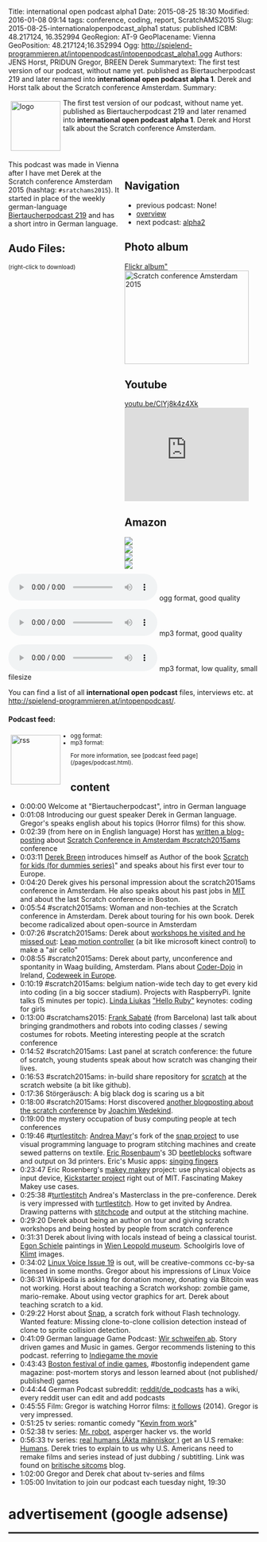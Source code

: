 Title: international open podcast alpha1
Date: 2015-08-25 18:30
Modified: 2016-01-08 09:14
tags: conference, coding, report, ScratchAMS2015
Slug: 2015-08-25-internationalopenpodcast_alpha1
status: published
ICBM: 48.217124, 16.352994
GeoRegion: AT-9
GeoPlacename: Vienna
GeoPosition: 48.217124;16.352994
Ogg: http://spielend-programmieren.at/intopenpodcast/intopenpodcast_alpha1.ogg
Authors: JENS Horst, PRIDUN Gregor, BREEN Derek
Summarytext: The first test version of our podcast, without name yet. published as Biertaucherpodcast 219 and later renamed into **international open podcast alpha 1**. Derek and Horst talk about the Scratch conference Amsterdam.
Summary: <div style="float: left; padding:5px"><img src="/images/international-open-podcast-logo.png" width="100" alt="logo"></div> The first test version of our podcast, without name yet. published as Biertaucherpodcast 219 and later renamed into **international open podcast alpha 1**. Derek and Horst talk about the Scratch conference Amsterdam.<div style="clear:both;"></div>



<div style="float:right; margin: 5px; padding: 5px; width:260px;">
<h2>Navigation</h2>
<ul>
<li>previous podcast: None!</li>
<li><a href="/category/podcast.html">overview</a></li>
<li>next podcast: <a href="/2015-10-13-internationalopenpodcast_alpha2.html">alpha2</a></li>
</ul>
<h2>Photo album</h2>
<a href="https://flic.kr/s/aHskhARbgd">Flickr album"</a><br>
<a data-flickr-embed="true"  href="https://www.flickr.com/photos/horstjens/albums/72157656796821858" title="Scratch conference Amsterdam 2015"><img src="https://farm6.staticflickr.com/5713/20361984549_e4fec673d9_b.jpg" width="250" height="188" alt="Scratch conference Amsterdam 2015"></a><script async src="//embedr.flickr.com/assets/client-code.js" charset="utf-8"></script>
<h2>Youtube</h2>
<a href="https://youtu.be/zSbeZT1BLLE">youtu.be/ClYj8k4z4Xk</a><br>
<iframe width="250" height="188" src="https://www.youtube.com/embed/ClYj8k4z4Xk" frameborder="0" allowfullscreen></iframe>
<h2>Amazon</h2>
<div><a href="http://www.amazon.de/gp/product/B00IDI30P8/ref=as_li_tl?ie=UTF8&camp=1638&creative=19454&creativeASIN=B00IDI30P8&linkCode=as2&tag=spielendprogr-21"><img border="0" src="http://ws-eu.amazon-adsystem.com/widgets/q?_encoding=UTF8&ASIN=B00IDI30P8&Format=_SL160_&ID=AsinImage&MarketPlace=DE&ServiceVersion=20070822&WS=1&tag=spielendprogr-21" ></a><img src="http://ir-de.amazon-adsystem.com/e/ir?t=spielendprogr-21&l=as2&o=3&a=B00IDI30P8" width="1" height="1" border="0" alt="amazon" style="border:none !important; margin:0px !important;" /><br>
<a href="http://www.amazon.de/gp/product/B00ZEKTJZ8/ref=as_li_tl?ie=UTF8&camp=1638&creative=19454&creativeASIN=B00ZEKTJZ8&linkCode=as2&tag=spielendprogr-21"><img border="0" src="http://ws-eu.amazon-adsystem.com/widgets/q?_encoding=UTF8&ASIN=B00ZEKTJZ8&Format=_SL160_&ID=AsinImage&MarketPlace=DE&ServiceVersion=20070822&WS=1&tag=spielendprogr-21" ></a><img src="http://ir-de.amazon-adsystem.com/e/ir?t=spielendprogr-21&l=as2&o=3&a=B00ZEKTJZ8" width="1" height="1" border="0" alt="amazon" style="border:none !important; margin:0px !important;" /><br>
<a href="http://www.amazon.de/gp/product/1119014875/ref=as_li_tl?ie=UTF8&camp=1638&creative=19454&creativeASIN=1119014875&linkCode=as2&tag=spielendprogr-21"><img border="0" src="http://ws-eu.amazon-adsystem.com/widgets/q?_encoding=UTF8&ASIN=1119014875&Format=_SL160_&ID=AsinImage&MarketPlace=DE&ServiceVersion=20070822&WS=1&tag=spielendprogr-21" ></a><img src="http://ir-de.amazon-adsystem.com/e/ir?t=spielendprogr-21&l=as2&o=3&a=1119014875" width="1" height="1" border="0" alt="amazon" style="border:none !important; margin:0px !important;" /><br>
<a href="http://www.amazon.de/gp/product/1250065003/ref=as_li_tl?ie=UTF8&camp=1638&creative=19454&creativeASIN=1250065003&linkCode=as2&tag=spielendprogr-21"><img border="0" src="http://ws-eu.amazon-adsystem.com/widgets/q?_encoding=UTF8&ASIN=1250065003&Format=_SL160_&ID=AsinImage&MarketPlace=DE&ServiceVersion=20070822&WS=1&tag=spielendprogr-21" ></a><img src="http://ir-de.amazon-adsystem.com/e/ir?t=spielendprogr-21&l=as2&o=3&a=1250065003" width="1" height="1" border="0" alt="amazon" style="border:none !important; margin:0px !important;" />
</div>
</div>


This podcast was made in Vienna after I have met Derek at the Scratch conference Amsterdam 2015 (hashtag: `#sratchams2015`). It started in place of the weekly german-language [Biertaucherpodcast 219](http://biertaucher.at/de:podcast:biertaucher:2015:219) and has a short intro in German language.



## Audo Files:

<small>(right-click to download)</small>

<audio src="http://spielend-programmieren.at/intopenpodcast/intopenpodcast_alpha1.ogg" controls="controls"></audio> ogg format, good quality

<audio src="http://spielend-programmieren.at/intopenpodcast/intopenpodcast_alpha1.mp3" controls="controls"></audio> mp3 format, good quality

<audio src="http://spielend-programmieren.at/intopenpodcast/intopenpodcast_alpha1_32kbps.mp3" controls="controls"></audio> mp3 format, low quality, small filesize

You can find a list of all **international open podcast** files, interviews etc. at <http://spielend-programmieren.at/intopenpodcast/>.

#### Podcast feed:
<div style="float:left; padding:5px; margin-right:15px;"><img src="/images/rss.png" alt="rss" width="100"></div>
<small>
<ul>
  <li>ogg format: <http://spielend-programmieren.at/intopenpodcastogg.xml></li>
  <li>mp3 format: <http://spielend-programmieren.at/intopenpodcast.xml></li>
</ul>
For more information, see [podcast feed page](/pages/podcast.html).
</small>


## content

  * 0:00:00 Welcome at "Biertaucherpodcast", intro in German language
  * 0:01:08 Introducing our guest speaker Derek in German language. Gregor's speaks english about his topics (Horror films) for this show.
  * 0:02:39 (from here on in English language) Horst has [written a blog-posting](http://spielend-programmieren.at/blog/20150823_scratch2015ams.html) about [Scratch Conference in Amsterdam #scratch2015ams](http://www.scratch2015ams.org) conference
  * 0:03:11 <a href="https://twitter.com/breenworks">Derek Breen</a> introduces himself as Author of the book <a href="http://www.scratch4kids.com/">Scratch for kids (for dummies series)</a>" and speaks about his first ever tour to Europe.
  * 0:04:20 Derek gives his personal impression about the scratch2015ams conference in Amsterdam. He also speaks about his past jobs in <a href="http://web.mit.edu/">MIT</a> and about the last Scratch conference in Boston.
  * 0:05:54 #scratch2015ams: Woman and non-techies at the Scratch conference in Amsterdam. Derek about touring for his own book. Derek become radicalized about open-source in Amsterdam
  * 0:07:26 #scratch2015ams: Derek about <a href="http://webcolleges.uva.nl/Mediasite/Catalog/Full/a959f2c7295b48e3ae69bfc9a04aec8821">workshops he visited and he missed out</a>: <a href="https://www.leapmotion.com/">Leap motion controller</a> (a bit like microsoft kinect control) to make a "air cello"
  * 0:08:55 #scratch2015ams: Derek about party,  unconference and spontanity in Waag building, Amsterdam. Plans about <a href="https://coderdojo.com/">Coder-Dojo</a> in Ireland, <a href="http://codeweek.eu/">Codeweek in Europe</a>.
  * 0:10:19 #scratch2015ams: belgium nation-wide tech day to get every kid into coding (in a big soccer stadium). Projects with RaspberryPi. Ignite talks (5 minutes per topic). <a href="https://twitter.com/lindaliukas">Linda Liukas</a> <a href="http://www.helloruby.com/">"Hello Ruby"</a> keynotes: coding for girls
  * 0:13:00 #scratchams2015: <a href="https://twitter.com/franksabate">Frank Sabaté</a> (from Barcelona) last talk about bringing grandmothers and robots into coding classes / sewing costumes for robots. Meeting interesting people at the scratch conference
  * 0:14:52 #scratch2015ams: Last panel at scratch conference: the future of scratch, young students speak about how scratch was changing their lives.
  * 0:16:53 #scratch2015ams: in-build share repository for <a href="http://scratch.mit.edu">scratch</a> at the scratch website (a bit like github).
  * 0:17:36 Störgeräusch: A big black dog is scaring us a bit
  * 0:18:00 #scratch2015ams: Horst discovered <a href="http://programmieren.joachim-wedekind.de/2015/08/18/scratch2015ams-meeting-a-community/">another blogposting about the scratch conference</a> by <a href="https://twitter.com/jowede">Joachim Wedekind</a>. 
  * 0:19:00 the mystery occupation of busy computing people at tech conferences
  * 0:19:46 #<a href="http://www.turtlestitch.org/">turtlestitch</a>: <a href="https://www.facebook.com/andrea.mayr.52">Andrea Mayr</a>'s fork of the <a href="http://snap.berkeley.edu/">snap project</a> to use visual programming language to program stitching machines and create sewed patterns on textile. <a href="https://twitter.com/ericrosenbizzle">Eric Rosenbaum</a>'s 3D <a href="http://beetleblocks.com/">beetleblocks</a> software and output on 3d printers. Eric's Music apps: <a href="http://singingfingers.com/">singing fingers</a>
  * 0:23:47 Eric Rosenberg's <a href="http://www.makeymakey.com/">makey makey</a> project: use physical objects as input device, <a href="https://www.kickstarter.com/projects/joylabz/makey-makey-an-invention-kit-for-everyone">Kickstarter project</a> right out of MIT. Fascinating Makey Makey use cases.
  * 0:25:38 #<a href="http://www.turtlestitch.org/">turtlestitch</a> Andrea's Masterclass in the pre-conference. Derek is very impressed with <a href="http://www.turtlestitch.org/">turtlestitch</a>. How to get invited by Andrea. Drawing patterns with <a href="http://www.stitchcode.com/">stitchcode</a> and output at the stitching machine.
  * 0:29:20 Derek about being an author on tour and giving scratch workshops and being hosted by people from scratch conference
  * 0:31:31 Derek about living with locals instead of being a classical tourist. <a href="https://en.wikipedia.org/wiki/Egon_Schiele">Egon Schiele</a> paintings in <a href="http://www.leopoldmuseum.org/en">Wien Leopold museum</a>. Schoolgirls love of <a href="https://en.wikipedia.org/wiki/Gustav_Klimt">Klimt</a> images.
  * 0:34:02 <a href="http://shop.linuxvoice.com/product/issue-19-europe">Linux Voice Issue 19</a> is out, will be creative-commons cc-by-sa licensed in some months. Gregor about his impressions of Linux Voice
  * 0:36:31 Wikipedia is asking for donation money, donating via Bitcoin was not working. Horst about teaching a Scratch workshop: zombie game, mario-remake. About using vector graphics for art. Derek about teaching scratch to a kid.
  * 0:29:22 Horst about <a href="http://snap.berkeley.edu/">Snap</a>, a scratch fork without Flash technology. Wanted feature: Missing clone-to-clone collision detection instead of clone to sprite collision detection.
  * 0:41:09 German language Game Podcast: <a href="http://www.wirschweifenab.de/">Wir schweifen ab</a>. Story driven games and Music in games. Gergor recommends listening to this podcast. referring to <a href="http://buy.indiegamethemovie.com/">Indiegame the movie</a>
  * 0:43:43 <a href="http://bostonfig.com/">Boston festival of indie games</a>, #bostonfig independent game magazine: post-mortem storys and lesson learned about (not published/ published) games
  * 0:44:44 German Podcast subreddit: <a href="https://www.reddit.com/r/de_podcasts/wiki/index">reddit/de_podcasts</a> has a wiki, every reddit user can edit and add podcasts
  * 0:45:55 Film: Gregor is watching Horror films: <a href="https://en.wikipedia.org/wiki/It_Follows">it follows</a> (2014). Gregor is very impressed.
  * 0:51:25 tv series: romantic comedy "<a href="https://en.wikipedia.org/wiki/Kevin_from_Work">Kevin from work</a>"
  * 0:52:38 tv series: <a href="https://en.wikipedia.org/wiki/Mr._Robot_(TV_series)">Mr. robot</a>, asperger hacker vs. the world
  * 0:56:33 tv series: <a href="https://en.wikipedia.org/wiki/Real_Humans">real humans (Äkta människor )</a> get an U.S remake: <a href="https://en.wikipedia.org/wiki/Humans_(TV_series)">Humans</a>. Derek tries to explain to us why U.S. Americans need to remake films and series instead of just dubbing / subtitling. Link was found on <a href="http://www.britcoms.de/">britische sitcoms</a> blog.
  * 1:02:00 Gregor and Derek chat about tv-series and films
  * 1:05:00 Invitation to join our podcast each tuesday night, 19:30


# advertisement (google adsense)

<hr style="height: 3px;">

<script async src="//pagead2.googlesyndication.com/pagead/js/adsbygoogle.js"></script>
<!-- intopenmag-unten -->
<ins class="adsbygoogle"
     style="display:inline-block;width:728px;height:90px"
     data-ad-client="ca-pub-3535173094498375"
     data-ad-slot="7210184316"></ins>
<script>
(adsbygoogle = window.adsbygoogle || []).push({});
</script>


